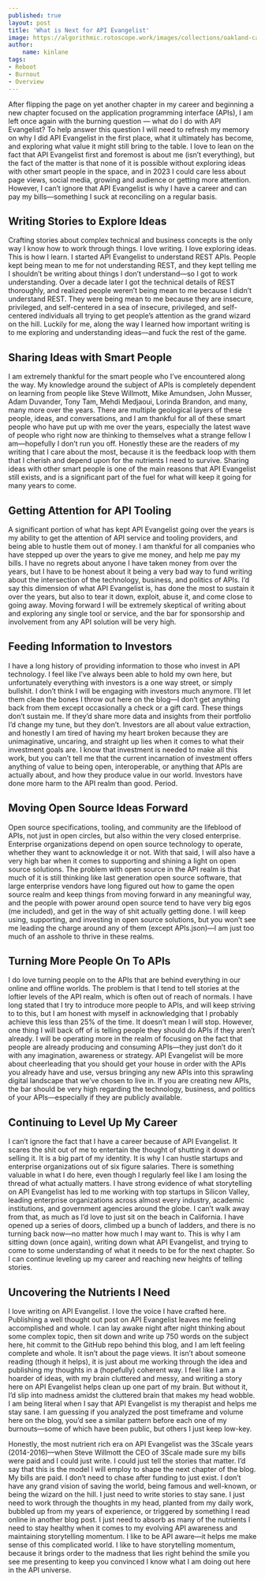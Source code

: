 ```yaml
---
published: true
layout: post
title: 'What is Next for API Evangelist'
image: https://algorithmic.rotoscope.work/images/collections/oakland-california/oakland-california-fox-oakland-out-front.jpg
author:
    name: kinlane
tags:
- Reboot
- Burnout
- Overview
---
```

After flipping the page on yet another chapter in my career and beginning a new chapter focused on the application programming interface (APIs), I am left once again with the burning question — what do I do with API Evangelist? To help answer this question I will need to refresh my memory on why I did API Evangelist in the first place, what it ultimately has become, and exploring what value it might still bring to the table. I love to lean on the fact that API Evangelist first and foremost is about me (isn’t everything), but the fact of the matter is that none of it is possible without exploring ideas with other smart people in the space, and in 2023 I could care less about page views, social media, growing and audience or getting more attention. However, I can’t ignore that API Evangelist is why I have a career and can pay my bills—something I suck at reconciling on a regular basis. 

## Writing Stories to Explore Ideas
Crafting stories about complex technical and business concepts is the only way I know how to work through things. I love writing. I love exploring ideas. This is how I learn. I started API Evangelist to understand REST APIs. People kept being mean to me for not understanding REST, and they kept telling me I shouldn’t be writing about things I don’t understand—so I got to work understanding. Over a decade later I got the technical details of REST thoroughly, and realized people weren’t being mean to me because I didn’t understand REST. They were being mean to me because they are insecure, privileged, and self-centered in a sea of insecure, privileged, and self-centered individuals all trying to get people’s attention as the grand wizard on the hill. Luckily for me, along the way I learned how important writing is to me exploring and understanding ideas—and fuck the rest of the game.

## Sharing Ideas with Smart People
I am extremely thankful for the smart people who I’ve encountered along the way. My knowledge around the subject of APIs is completely dependent on learning from people like Steve Willmott, Mike Amundsen, John Musser, Adam Duvander, Tony Tam, Mehdi Medjaoui, Lorinda Brandon, and many, many more over the years. There are multiple geological layers of these people, ideas, and conversations, and I am thankful for all of these smart people who have put up with me over the years, especially the latest wave of people who right now are thinking to themselves what a strange fellow I am—hopefully I don’t run you off. Honestly these are the readers of my writing that I care about the most, because it is the feedback loop with them that I cherish and depend upon for the nutrients I need to survive. Sharing ideas with other smart people is one of the main reasons that API Evangelist still exists, and is a significant part of the fuel for what will keep it going for many years to come.

## Getting Attention for API Tooling
A significant portion of what has kept API Evangelist going over the years is my ability to get the attention of API service and tooling providers, and being able to hustle them out of money. I am thankful for all companies who have stepped up over the years to give me money, and help me pay my bills. I have no regrets about anyone I have taken money from over the years, but I have to be honest about it being a very bad way to fund writing about the intersection of the technology, business, and politics of APIs. I’d say this dimension of what API Evangelist is, has done the most to sustain it over the years, but also to tear it down, exploit, abuse it, and come close to going away. Moving forward I will be extremely skeptical of writing about and exploring any single tool or service, and the bar for sponsorship and involvement from any API solution will be very high.

## Feeding Information to Investors
I have a long history of providing information to those who invest in API technology. I feel like I’ve always been able to hold my own here, but unfortunately everything with investors is a one way street, or simply bullshit. I don’t think I will be engaging with investors much anymore. I’ll let them clean the bones I throw out here on the blog—I don’t get anything back from them except occasionally a check or a gift card. These things don’t sustain me. If they’d share more data and insights from their portfolio I’d change my tune, but they don’t. Investors are all about value extraction, and honestly I am tired of having my heart broken because they are unimaginative, uncaring, and straight up lies when it comes to what their investment goals are. I know that investment is needed to make all this work, but you can’t tell me that the current incarnation of investment offers anything of value to being open, interoperable, or anything that APIs are actually about, and how they produce value in our world. Investors have done more harm to the API realm than good. Period.

## Moving Open Source Ideas Forward
Open source specifications, tooling, and community are the lifeblood of APIs, not just in open circles, but also within the very closed enterprise. Enterprise organizations depend on open source technology to operate, whether they want to acknowledge it or not. With that said, I will also have a very high bar when it comes to supporting and shining a light on open source solutions. The problem with open source in the API realm is that much of it is still thinking like last generation open source software, that large enterprise vendors have long figured out how to game the open source realm and keep things from moving forward in any meaningful way, and the people with power around open source tend to have very big egos (me included), and get in the way of shit actually getting done. I will keep using, supporting, and investing in open source solutions, but you won’t see me leading the charge around any of them (except APIs.json)—I am just too much of an asshole to thrive in these realms. 

## Turning More People On To APIs
I do love turning people on to the APIs that are behind everything in our online and offline worlds. The problem is that I tend to tell stories at the loftier levels of the API realm, which is often out of reach of normals. I have long stated that I try to introduce more people to APIs, and will keep striving to to this, but I am honest with myself in acknowledging	that I probably achieve this less than 25% of the time. It doesn’t mean I will stop. However, one thing I will back off of is telling people they should do APIs if they aren’t already. I will be operating more in the realm of focusing on the fact that people are already producing and consuming APIs—they just don’t do it with any imagination, awareness or strategy. API Evangelist will be more about cheerleading that you should get your house in order with the APIs you already have and use, versus bringing any new APIs into this sprawling digital landscape that we’ve chosen to live in. If you are creating new APIs, the bar should be very high regarding the technology, business, and politics of your APIs—especially if they are publicly available.

## Continuing to Level Up My Career
I can’t ignore the fact that I have a career because of API Evangelist. It scares the shit out of me to entertain the thought of shutting it down or selling it. It is a big part of my identity. It is why I can hustle startups and enterprise organizations out of six figure salaries. There is something valuable in what I do here, even though I regularly feel like I am losing the thread of what actually matters. I have strong evidence of what storytelling on API Evangelist has led to me working with top startups in Silicon Valley, leading enterprise organizations across almost every industry, academic institutions, and government agencies around the globe. I can’t walk away from that, as much as I’d love to just sit on the beach in California. I have opened up a series of doors, climbed up a bunch of ladders, and there is no turning back now—no matter how much I may want to. This is why I am sitting down (once again), writing down what API Evangelist, and trying to come to some understanding of what it needs to be for the next chapter. So I can continue leveling up my career and reaching new heights of telling stories.

## Uncovering the Nutrients I Need
I love writing on API Evangelist. I love the voice I have crafted here. Publishing a well thought out post on API Evangelist leaves me feeling accomplished and whole. I can lay awake night after night thinking about some complex topic, then sit down and write up 750 words on the subject here, hit commit to the GitHub repo behind this blog, and I am left feeling complete and whole. It isn’t about the page views. It isn’t about someone reading (though it helps), it is just about me working through the idea and publishing my thoughts in a (hopefully) coherent way. I feel like I am a hoarder of ideas, with my brain cluttered and messy, and writing a story here on API Evangelist helps clean up one part of my brain. But without it, I’d slip into madness amidst the cluttered brain that makes my head wobble. I am being literal when I say that API Evangelist is my therapist and helps me stay sane. I am guessing if you analyzed the post timeframe and volume here on the blog, you’d see a similar pattern before each one of my burnouts—some of which have been public, but others I just keep low-key. 

Honestly, the most nutrient rich era on API Evangelist was the 3Scale years (2014-2016)—when Steve Willmott the CEO of 3Scale made sure my bills were paid and I could just write. I could just tell the stories that matter. I’d say that this is the model I will employ to shape the next chapter of the blog. My bills are paid. I don’t need to chase after funding to just exist. I don’t have any grand vision of saving the world, being famous and well-known, or being the wizard on the hill. I just need to write stories to stay sane. I just need to work through the thoughts in my head, planted from my daily work, bubbled up from my years of experience, or triggered by something I read online in another blog post. I just need to absorb as many of the nutrients I need to stay healthy when it comes to my evolving API awareness and maintaining storytelling momentum. I like to be API aware—it helps me make sense of this complicated world. I like to have storytelling momentum, because it brings order to the madness that lies right behind the smile you see me presenting to keep you convinced I know what I am doing out here in the API universe.

